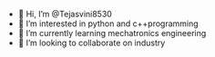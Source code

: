 - 👋 Hi, I’m @Tejasvini8530
- 👀 I’m interested in python and c++programming 
- 🌱 I’m currently learning mechatronics engineering 
- 💞️ I’m looking to collaborate on industry 


<!---
Tejasvini8530/Tejasvini8530 is a ✨ special ✨ repository because its `README.md` (this file) appears on your GitHub profile.
You can click the Preview link to take a look at your changes.
--->
